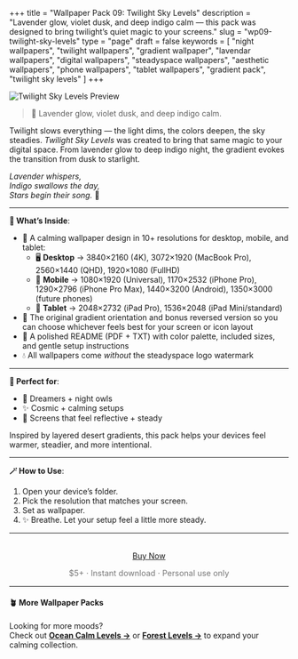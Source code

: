 +++
title = "Wallpaper Pack 09: Twilight Sky Levels"
description = "Lavender glow, violet dusk, and deep indigo calm — this pack was designed to bring twilight’s quiet magic to your screens."
slug = "wp09-twilight-sky-levels"
type = "page"
draft = false
keywords = [
  "night wallpapers", "twilight wallpapers", "gradient wallpaper",
  "lavendar wallpapers", "digital wallpapers", "steadyspace wallpapers",
  "aesthetic wallpapers", "phone wallpapers", "tablet wallpapers", "gradient pack", "twilight sky levels"
]
+++

![Twilight Sky Levels Preview](/images/wp09-twilight-sky-levels/twilightskylevelscover.png)

> 🌌 Lavender glow, violet dusk, and deep indigo calm.

Twilight slows everything — the light dims, the colors deepen, the sky steadies. <i>Twilight Sky Levels</i> was created to bring that same magic to your digital space. From lavender glow to deep indigo night, the gradient evokes the transition from dusk to starlight.

<i>Lavender whispers,<br>
Indigo swallows the day,<br>
Stars begin their song.</i> 🌌

---

<div class="highlight-box">

**📂 What’s Inside**:

- 🌌 A calming wallpaper design in 10+ resolutions for desktop, mobile, and tablet:
  - 🖥 **Desktop** → 3840×2160 (4K), 3072×1920 (MacBook Pro), 2560×1440 (QHD), 1920×1080 (FullHD)
  - 📱 **Mobile** → 1080×1920 (Universal), 1170×2532 (iPhone Pro), 1290×2796 (iPhone Pro Max), 1440×3200 (Android), 1350×3000 (future phones)
  - 📱 **Tablet** → 2048×2732 (iPad Pro), 1536×2048 (iPad Mini/standard)
- 🔄 The original gradient orientation and bonus reversed version so you can choose whichever feels best for your screen or icon layout
- 📄 A polished README (PDF + TXT) with color palette, included sizes, and gentle setup instructions
- 💧 All wallpapers come _without_ the steadyspace logo watermark</div>

---
 
<div class="highlight-box">

**💜 Perfect for**:

- 🌌 Dreamers + night owls
- ✨ Cosmic + calming setups
- 🌙 Screens that feel reflective + steady

Inspired by layered desert gradients, this pack helps your devices feel warmer, steadier, and more intentional.</div>

---

<div class="highlight-box">

**🪄 How to Use**:

1. Open your device’s folder.
2. Pick the resolution that matches your screen.
3. Set as wallpaper.
4. ✨ Breathe. Let your setup feel a little more steady. </div>

---  

<div style="text-align: center; margin-top: 2rem;">
  <a href="https://payhip.com/b/BLgG1" class="payhip-buy-button" data-theme="blue" data-product="BLgG1">Buy Now</a>
  <p style="font-size: 0.9rem; color: #777;">$5+ · Instant download · Personal use only</p>
</div>

---

#### 🪴 More Wallpaper Packs  
Looking for more moods?  
Check out [**Ocean Calm Levels →**](/wp04-ocean-calm-levels) or [**Forest Levels →**](/wp05-forest-levels) to expand your calming collection.  
